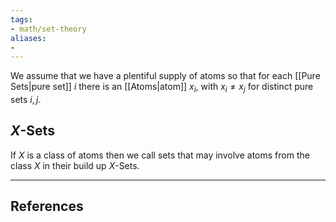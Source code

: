 ```yaml
---
tags:
- math/set-theory 
aliases:
- 
---
```


We assume that we have a plentiful supply of atoms so that for each [[Pure Sets|pure set]] $i$ there is an [[Atoms|atom]] $x_i$, with $x_i \ne x_j$ for distinct pure sets $i,j$. 

## $X$-Sets
If $X$ is a class of atoms then we call sets that may involve atoms from the class $X$ in their build up $X$-Sets.


----
## References
